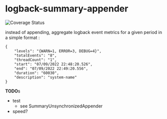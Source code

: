 # logback-summary-appender


![Coverage Status](svg)


instead of appending, aggregate logback event metrics for a given period in a simple format :

    {
        "levels": "{WARN=1, ERROR=3, DEBUG=4}",
        "totalEvents": "8",
        "threadCount": "1",
        "start": "07/09/2022 22:48:20.526",
        "end": "07/09/2022 22:49:20.556",
        "duration": "60030",
        "description": "system-name"
    }



**TODO**s
- test 
  - see SummaryUnsynchronizedAppender
- speed?  
